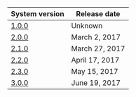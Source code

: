 | System version               | Release date   |
| ---------------------------- | -------------- |
| [1.0.0](1.0.0.md "wikilink") | Unknown        |
| [2.0.0](2.0.0.md "wikilink") | March 2, 2017  |
| [2.1.0](2.1.0.md "wikilink") | March 27, 2017 |
| [2.2.0](2.2.0.md "wikilink") | April 17, 2017 |
| [2.3.0](2.3.0.md "wikilink") | May 15, 2017   |
| [3.0.0](3.0.0.md "wikilink") | June 19, 2017  |
